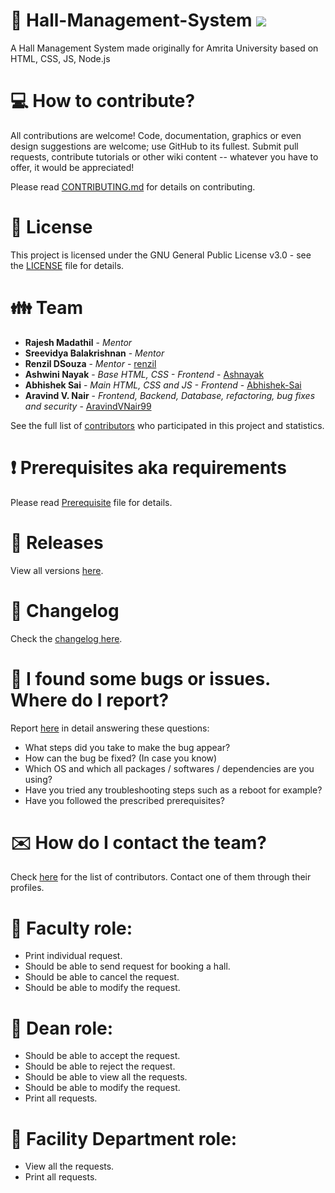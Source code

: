 # :office: Hall-Management-System ![](https://komarev.com/ghpvc/?username=AravindVNair99&label=Views)
A Hall Management System made originally for Amrita University based on HTML, CSS, JS, Node.js

# :computer: How to contribute?

All contributions are welcome! Code, documentation, graphics or even design suggestions are welcome; use GitHub to its fullest. Submit pull requests, contribute tutorials or other wiki content -- whatever you have to offer, it would be appreciated!

Please read [CONTRIBUTING.md](https://github.com/aravindvnair99/Hall-Management-System/blob/master/CONTRIBUTING.md) for details on contributing.

# :scroll: License

This project is licensed under the GNU General Public License v3.0 - see the [LICENSE](LICENSE) file for details.

# :family: Team

* **Rajesh Madathil** - *Mentor*
* **Sreevidya Balakrishnan** - *Mentor*
* **Renzil DSouza** - *Mentor* - [renzil](https://github.com/renzil)
* **Ashwini Nayak** - *Base HTML, CSS - Frontend* - [Ashnayak](https://github.com/Ashnayak)
* **Abhishek Sai** - *Main HTML, CSS and JS - Frontend* - [Abhishek-Sai](https://github.com/Abhishek-Sai)
* **Aravind V. Nair** - *Frontend, Backend, Database, refactoring, bug fixes and security* - [AravindVNair99](https://github.com/aravindvnair99)

See the full list of [contributors](https://github.com/aravindvnair99/Hall-Management-System/graphs/contributors) who participated in this project and statistics.

# :heavy_exclamation_mark: Prerequisites aka requirements

Please read [Prerequisite](Prerequisite.md) file for details.

# :bookmark: Releases

View all versions [here](https://github.com/aravindvnair99/Hall-Management-System/releases).

# :scroll: Changelog

Check the [changelog here](https://github.com/aravindvnair99/Hall-Management-System/commits/master).

# :memo: I found some bugs or issues. Where do I report?

Report [here](https://github.com/aravindvnair99/Hall-Management-System/issues/new) in detail answering these questions:

* What steps did you take to make the bug appear?
* How can the bug be fixed? (In case you know)
* Which OS and which all packages / softwares / dependencies are you using?
* Have you tried any troubleshooting steps such as a reboot for example?
* Have you followed the prescribed prerequisites?

# :envelope: How do I contact the team?

Check [here](https://github.com/aravindvnair99/Hall-Management-System/graphs/contributors) for the list of contributors. Contact one of them through their profiles.

# :book: Faculty role:

* Print individual request.
* Should be able to send request for booking a hall.
* Should be able to cancel the request.
* Should be able to modify the request.

# :book: Dean role:

* Should be able to accept the request.
* Should be able to reject the request. 
* Should be able to view all the requests.
* Should be able to modify the request.
* Print all requests.

# :book: Facility Department role:

* View all the requests.
* Print all requests.
